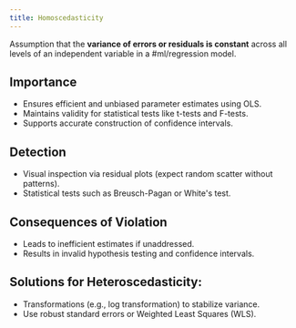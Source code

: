 ```yaml
---
title: Homoscedasticity
---
```


Assumption that the **variance of errors or residuals is constant** across all levels of an independent variable in a #ml/regression model.
## Importance
- Ensures efficient and unbiased parameter estimates using OLS.
- Maintains validity for statistical tests like t-tests and F-tests.
- Supports accurate construction of confidence intervals.
## Detection
- Visual inspection via residual plots (expect random scatter without patterns).
- Statistical tests such as Breusch-Pagan or White's test.
## Consequences of Violation
- Leads to inefficient estimates if unaddressed.
- Results in invalid hypothesis testing and confidence intervals.
## Solutions for Heteroscedasticity:
- Transformations (e.g., log transformation) to stabilize variance.
- Use robust standard errors or Weighted Least Squares (WLS).